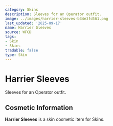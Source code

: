 ```yaml
---
category: Skins
description: Sleeves for an Operator outfit.
image: ../images/harrier-sleeves-b34e3fd561.png
last_updated: '2025-09-17'
name: Harrier Sleeves
source: WFCD
tags:
- Skin
- Skins
tradable: false
type: Skin
---
```


# Harrier Sleeves

Sleeves for an Operator outfit.

## Cosmetic Information

**Harrier Sleeves** is a skin cosmetic item for Skins.


